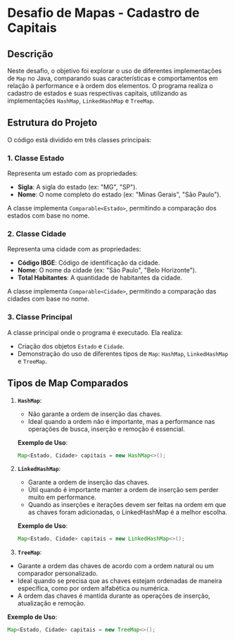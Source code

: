 # Desafio de Mapas - Cadastro de Capitais

## Descrição
Neste desafio, o objetivo foi explorar o uso de diferentes implementações de `Map` no Java, comparando suas características e comportamentos em relação à performance e à ordem dos elementos. O programa realiza o cadastro de estados e suas respectivas capitais, utilizando as implementações `HashMap`, `LinkedHashMap` e `TreeMap`.

## Estrutura do Projeto

O código está dividido em três classes principais:

### 1. **Classe Estado**
Representa um estado com as propriedades:
- **Sigla**: A sigla do estado (ex: "MG", "SP").
- **Nome**: O nome completo do estado (ex: "Minas Gerais", "São Paulo").

A classe implementa `Comparable<Estado>`, permitindo a comparação dos estados com base no nome.

### 2. **Classe Cidade**
Representa uma cidade com as propriedades:
- **Código IBGE**: Código de identificação da cidade.
- **Nome**: O nome da cidade (ex: "São Paulo", "Belo Horizonte").
- **Total Habitantes**: A quantidade de habitantes da cidade.

A classe implementa `Comparable<Cidade>`, permitindo a comparação das cidades com base no nome.

### 3. **Classe Principal**
A classe principal onde o programa é executado. Ela realiza:
- Criação dos objetos `Estado` e `Cidade`.
- Demonstração do uso de diferentes tipos de `Map`: `HashMap`, `LinkedHashMap` e `TreeMap`.

## Tipos de Map Comparados

1. **`HashMap`**:
   - Não garante a ordem de inserção das chaves.
   - Ideal quando a ordem não é importante, mas a performance nas operações de busca, inserção e remoção é essencial.
     
   **Exemplo de Uso**:
   ```java
   Map<Estado, Cidade> capitais = new HashMap<>();
   
2. **`LinkedHashMap`**:
   - Garante a ordem de inserção das chaves.
   - Útil quando é importante manter a ordem de inserção sem perder muito em performance.
   - Quando as inserções e iterações devem ser feitas na ordem em que as chaves foram adicionadas, o LinkedHashMap é a melhor escolha.
   
   **Exemplo de Uso**:
   ```java
   Map<Estado, Cidade> capitais = new LinkedHashMap<>();

 3. **`TreeMap`**:
   - Garante a ordem das chaves de acordo com a ordem natural ou um comparador personalizado.
   - Ideal quando se precisa que as chaves estejam ordenadas de maneira específica, como por ordem alfabética ou numérica.
   - A ordem das chaves é mantida durante as operações de inserção, atualização e remoção.

   **Exemplo de Uso**:
   ```java
   Map<Estado, Cidade> capitais = new TreeMap<>();
